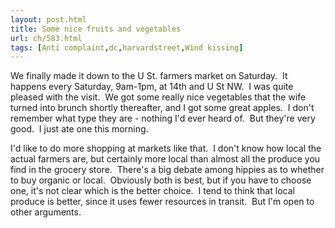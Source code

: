 ```yaml
---
layout: post.html
title: Some nice fruits and vegetables
url: ch/583.html
tags: [Anti complaint,dc,harvardstreet,Wind kissing]
---
```

We finally made it down to the U St. farmers market on Saturday.  It happens every Saturday, 9am-1pm, at 14th and U St NW.  I was quite pleased with the visit.  We got some really nice vegetables that the wife turned into brunch shortly thereafter, and I got some great apples.  I don't remember what type they are - nothing I'd ever heard of.  But they're very good.  I just ate one this morning.

I'd like to do more shopping at markets like that.  I don't know how local the actual farmers are, but certainly more local than almost all the produce you find in the grocery store.  There's a big debate among hippies as to whether to buy organic or local.  Obviously both is best, but if you have to choose one, it's not clear which is the better choice.  I tend to think that local produce is better, since it uses fewer resources in transit.  But I'm open to other arguments.
